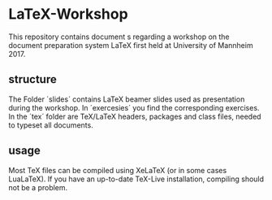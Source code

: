 # LaTeX-Workshop
This repository contains document s regarding a workshop on the document preparation system LaTeX first held at University of Mannheim 2017.

## structure
The Folder ´slides´ contains LaTeX beamer slides used as presentation during the workshop. In ´exercesies´ you find the corresponding exercises. In the ´tex´ folder are TeX/LaTeX headers, packages and class files, needed to typeset all documents.

## usage
Most TeX files can be compiled using XeLaTeX (or in some cases LuaLaTeX). If you have an up-to-date TeX-Live installation, compiling should not be a problem.